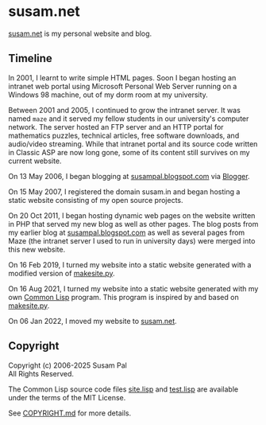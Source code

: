 susam.net
=========

[susam.net][WEBSITE] is my personal website and blog.

[WEBSITE]: https://susam.net/


Timeline
--------

In 2001, I learnt to write simple HTML pages. Soon I began hosting an
intranet web portal using Microsoft Personal Web Server running on a
Windows 98 machine, out of my dorm room at my university.

Between 2001 and 2005, I continued to grow the intranet server. It was
named `maze` and it served my fellow students in our university's
computer network. The server hosted an FTP server and an HTTP portal
for mathematics puzzles, technical articles, free software downloads,
and audio/video streaming. While that intranet portal and its source
code written in Classic ASP are now long gone, some of its content
still survives on my current website.

On 13 May 2006, I began blogging at [susampal.blogspot.com][BP] via
[Blogger][BL].

On 15 May 2007, I registered the domain susam.in and began hosting a
static website consisting of my open source projects.

On 20 Oct 2011, I began hosting dynamic web pages on the website
written in PHP that served my new blog as well as other pages. The
blog posts from my earlier blog at [susampal.blogspot.com][BP] as well
as several pages from Maze (the intranet server I used to run in
university days) were merged into this new website.

On 16 Feb 2019, I turned my website into a static website generated
with a modified version of [makesite.py][PYCODE].

On 16 Aug 2021, I turned my website into a static website generated
with my own [Common Lisp][CLCODE] program. This program is inspired by
and based on [makesite.py][PYCODE].

On 06 Jan 2022, I moved my website to [susam.net][WEBSITE].

[BP]: https://susampal.blogspot.com/
[BL]: https://www.blogger.com/
[SI]: https://susam.in/
[PYCODE]: https://github.com/sunainapai/makesite
[CLCODE]: site.lisp


Copyright
---------

Copyright (c) 2006-2025 Susam Pal\
All Rights Reserved.

The Common Lisp source code files [site.lisp](site.lisp) and
[test.lisp](test.lisp) are available under the terms of the MIT
License.

See [COPYRIGHT.md](COPYRIGHT.md) for more details.
